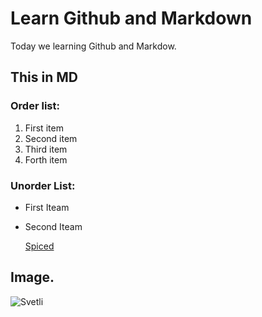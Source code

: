 # Learn Github and Markdown
Today we learning Github and Markdow. 

## This in MD 

### Order list:

1. First item
2. Second item
3. Third item
4. Forth item

### Unorder List: 

- First Iteam
- Second Iteam
  
	[Spiced](https://www.spiced-academy.com/)

## Image. 

![Svetli](https://github.com/svetlivaksevski/first-repo/assets/70835974/0d7a5dfd-7e37-4f84-9e2d-41459d3f17dd)


